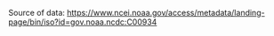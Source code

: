 Source of data: https://www.ncei.noaa.gov/access/metadata/landing-page/bin/iso?id=gov.noaa.ncdc:C00934
